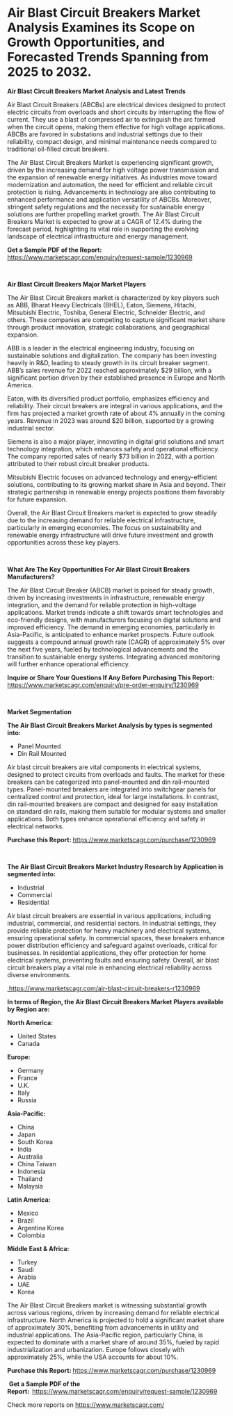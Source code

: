 <p><h1>Air Blast Circuit Breakers Market Analysis Examines its Scope on Growth Opportunities, and Forecasted Trends Spanning from 2025 to 2032.</h1></p><p><strong>Air Blast Circuit Breakers Market Analysis and Latest Trends</strong></p>
<p><p>Air Blast Circuit Breakers (ABCBs) are electrical devices designed to protect electric circuits from overloads and short circuits by interrupting the flow of current. They use a blast of compressed air to extinguish the arc formed when the circuit opens, making them effective for high voltage applications. ABCBs are favored in substations and industrial settings due to their reliability, compact design, and minimal maintenance needs compared to traditional oil-filled circuit breakers.</p><p>The Air Blast Circuit Breakers Market is experiencing significant growth, driven by the increasing demand for high voltage power transmission and the expansion of renewable energy initiatives. As industries move toward modernization and automation, the need for efficient and reliable circuit protection is rising. Advancements in technology are also contributing to enhanced performance and application versatility of ABCBs. Moreover, stringent safety regulations and the necessity for sustainable energy solutions are further propelling market growth. The Air Blast Circuit Breakers Market is expected to grow at a CAGR of 12.4% during the forecast period, highlighting its vital role in supporting the evolving landscape of electrical infrastructure and energy management.</p></p>
<p><strong>Get a Sample PDF of the Report:&nbsp;</strong> <a href="https://www.marketscagr.com/enquiry/request-sample/1230969?utm_campaign=3271&utm_medium=2&utm_source=Github&utm_content=ia&utm_term=09042025&utm_id=air-blast-circuit-breakers">https://www.marketscagr.com/enquiry/request-sample/1230969</a></p>
<p>&nbsp;</p>
<p><strong>Air Blast Circuit Breakers Major Market Players</strong></p>
<p><p>The Air Blast Circuit Breakers market is characterized by key players such as ABB, Bharat Heavy Electricals (BHEL), Eaton, Siemens, Hitachi, Mitsubishi Electric, Toshiba, General Electric, Schneider Electric, and others. These companies are competing to capture significant market share through product innovation, strategic collaborations, and geographical expansion.</p><p>ABB is a leader in the electrical engineering industry, focusing on sustainable solutions and digitalization. The company has been investing heavily in R&D, leading to steady growth in its circuit breaker segment. ABB’s sales revenue for 2022 reached approximately $29 billion, with a significant portion driven by their established presence in Europe and North America.</p><p>Eaton, with its diversified product portfolio, emphasizes efficiency and reliability. Their circuit breakers are integral in various applications, and the firm has projected a market growth rate of about 4% annually in the coming years. Revenue in 2023 was around $20 billion, supported by a growing industrial sector.</p><p>Siemens is also a major player, innovating in digital grid solutions and smart technology integration, which enhances safety and operational efficiency. The company reported sales of nearly $73 billion in 2022, with a portion attributed to their robust circuit breaker products.</p><p>Mitsubishi Electric focuses on advanced technology and energy-efficient solutions, contributing to its growing market share in Asia and beyond. Their strategic partnership in renewable energy projects positions them favorably for future expansion.</p><p>Overall, the Air Blast Circuit Breakers market is expected to grow steadily due to the increasing demand for reliable electrical infrastructure, particularly in emerging economies. The focus on sustainability and renewable energy infrastructure will drive future investment and growth opportunities across these key players.</p></p>
<p>&nbsp;</p>
<p><strong>What Are The Key Opportunities For Air Blast Circuit Breakers Manufacturers?</strong></p>
<p><p>The Air Blast Circuit Breaker (ABCB) market is poised for steady growth, driven by increasing investments in infrastructure, renewable energy integration, and the demand for reliable protection in high-voltage applications. Market trends indicate a shift towards smart technologies and eco-friendly designs, with manufacturers focusing on digital solutions and improved efficiency. The demand in emerging economies, particularly in Asia-Pacific, is anticipated to enhance market prospects. Future outlook suggests a compound annual growth rate (CAGR) of approximately 5% over the next five years, fueled by technological advancements and the transition to sustainable energy systems. Integrating advanced monitoring will further enhance operational efficiency.</p></p>
<p><strong>Inquire or Share Your Questions If Any Before Purchasing This Report:</strong> <a href="https://www.marketscagr.com/enquiry/pre-order-enquiry/1230969?utm_campaign=3271&utm_medium=2&utm_source=Github&utm_content=ia&utm_term=09042025&utm_id=air-blast-circuit-breakers">https://www.marketscagr.com/enquiry/pre-order-enquiry/1230969</a></p>
<p>&nbsp;</p>
<p><strong>Market Segmentation</strong></p>
<p><strong>The Air Blast Circuit Breakers Market Analysis by types is segmented into:</strong></p>
<p><ul><li>Panel Mounted</li><li>Din Rail Mounted</li></ul></p>
<p><p>Air blast circuit breakers are vital components in electrical systems, designed to protect circuits from overloads and faults. The market for these breakers can be categorized into panel-mounted and din rail-mounted types. Panel-mounted breakers are integrated into switchgear panels for centralized control and protection, ideal for large installations. In contrast, din rail-mounted breakers are compact and designed for easy installation on standard din rails, making them suitable for modular systems and smaller applications. Both types enhance operational efficiency and safety in electrical networks.</p></p>
<p><strong>Purchase this Report:&nbsp;</strong><a href="https://www.marketscagr.com/purchase/1230969?utm_campaign=3271&utm_medium=2&utm_source=Github&utm_content=ia&utm_term=09042025&utm_id=air-blast-circuit-breakers">https://www.marketscagr.com/purchase/1230969</a></p>
<p>&nbsp;</p>
<p><strong>The Air Blast Circuit Breakers Market Industry Research by Application is segmented into:</strong></p>
<p><ul><li>Industrial</li><li>Commercial</li><li>Residential</li></ul></p>
<p><p>Air blast circuit breakers are essential in various applications, including industrial, commercial, and residential sectors. In industrial settings, they provide reliable protection for heavy machinery and electrical systems, ensuring operational safety. In commercial spaces, these breakers enhance power distribution efficiency and safeguard against overloads, critical for businesses. In residential applications, they offer protection for home electrical systems, preventing faults and ensuring safety. Overall, air blast circuit breakers play a vital role in enhancing electrical reliability across diverse environments.</p></p>
<p><a href="https://www.marketscagr.com/air-blast-circuit-breakers-r1230969?utm_campaign=3271&utm_medium=2&utm_source=Github&utm_content=ia&utm_term=09042025&utm_id=air-blast-circuit-breakers">&nbsp;https://www.marketscagr.com/air-blast-circuit-breakers-r1230969</a></p>
<p><strong>In terms of Region, the Air Blast Circuit Breakers Market Players available by Region are:</strong></p>
<p>
    <p> <strong> North America: </strong>
        <ul>
            <li>United States</li>
            <li>Canada</li>
        </ul>
        </p> 
    <p> <strong> Europe: </strong>
        <ul>
            <li>Germany</li>
            <li>France</li>
            <li>U.K.</li>
            <li>Italy</li>
            <li>Russia</li>
        </ul>
        </p> 
    <p> <strong> Asia-Pacific: </strong>
        <ul>
            <li>China</li>
            <li>Japan</li>
            <li>South Korea</li>
            <li>India</li>
            <li>Australia</li>
            <li>China Taiwan</li>
            <li>Indonesia</li>
            <li>Thailand</li>
            <li>Malaysia</li>
        </ul>
        </p> 
    <p> <strong> Latin America: </strong>
        <ul>
            <li>Mexico</li>
            <li>Brazil</li>
            <li>Argentina Korea</li>
            <li>Colombia</li>
        </ul>
        </p> 
    <p> <strong> Middle East & Africa: </strong>
        <ul>
            <li>Turkey</li>
            <li>Saudi</li>
            <li>Arabia</li>
            <li>UAE</li>
            <li>Korea</li>
        </ul>
    </p>
    </p>
<p><p>The Air Blast Circuit Breakers market is witnessing substantial growth across various regions, driven by increasing demand for reliable electrical infrastructure. North America is projected to hold a significant market share of approximately 30%, benefiting from advancements in utility and industrial applications. The Asia-Pacific region, particularly China, is expected to dominate with a market share of around 35%, fueled by rapid industrialization and urbanization. Europe follows closely with approximately 25%, while the USA accounts for about 10%.</p></p>
<p><strong>Purchase this Report: </strong><a href="https://www.marketscagr.com/purchase/1230969?utm_campaign=3271&utm_medium=2&utm_source=Github&utm_content=ia&utm_term=09042025&utm_id=air-blast-circuit-breakers">https://www.marketscagr.com/purchase/1230969</a></p>
<p>&nbsp;<strong>Get a Sample PDF of the Report:&nbsp;&nbsp;</strong><a href="https://www.marketscagr.com/enquiry/request-sample/1230969?utm_campaign=3271&utm_medium=2&utm_source=Github&utm_content=ia&utm_term=09042025&utm_id=air-blast-circuit-breakers">https://www.marketscagr.com/enquiry/request-sample/1230969</a></p>
<p><strong></strong></p>
<p>Check more reports on <a href="https://www.marketscagr.com/?utm_campaign=3271&utm_medium=2&utm_source=Github&utm_content=ia&utm_term=09042025&utm_id=air-blast-circuit-breakers">https://www.marketscagr.com/</a></p>